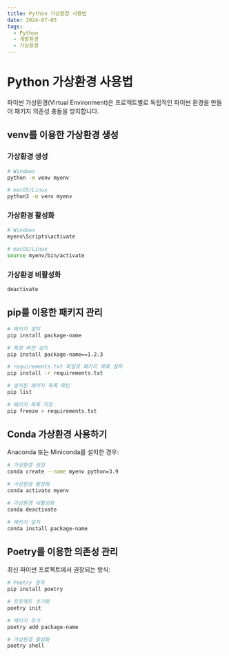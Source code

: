 ```yaml
---
title: Python 가상환경 사용법
date: 2024-07-05
tags:
  - Python
  - 개발환경
  - 가상환경
---
```


# Python 가상환경 사용법

파이썬 가상환경(Virtual Environment)은 프로젝트별로 독립적인 파이썬 환경을 만들어 패키지 의존성 충돌을 방지합니다.

## venv를 이용한 가상환경 생성

### 가상환경 생성

```bash
# Windows
python -m venv myenv

# macOS/Linux
python3 -m venv myenv
```

### 가상환경 활성화

```bash
# Windows
myenv\Scripts\activate

# macOS/Linux
source myenv/bin/activate
```

### 가상환경 비활성화

```bash
deactivate
```

## pip를 이용한 패키지 관리

```bash
# 패키지 설치
pip install package-name

# 특정 버전 설치
pip install package-name==1.2.3

# requirements.txt 파일로 패키지 목록 설치
pip install -r requirements.txt

# 설치된 패키지 목록 확인
pip list

# 패키지 목록 저장
pip freeze > requirements.txt
```

## Conda 가상환경 사용하기

Anaconda 또는 Miniconda를 설치한 경우:

```bash
# 가상환경 생성
conda create --name myenv python=3.9

# 가상환경 활성화
conda activate myenv

# 가상환경 비활성화
conda deactivate

# 패키지 설치
conda install package-name
```

## Poetry를 이용한 의존성 관리

최신 파이썬 프로젝트에서 권장되는 방식:

```bash
# Poetry 설치
pip install poetry

# 프로젝트 초기화
poetry init

# 패키지 추가
poetry add package-name

# 가상환경 활성화
poetry shell
``` 